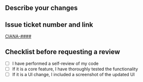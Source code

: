 ## Describe your changes

## Issue ticket number and link

[CIANA-####](url)

## Checklist before requesting a review

-   [ ] I have performed a self-review of my code
-   [ ] If it is a core feature, I have thoroughly tested the functionality
-   [ ] If it is a UI change, I included a screenshot of the updated UI
